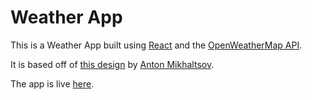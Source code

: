 # Weather App

This is a Weather App built using [React](https://reactjs.org/) and the [OpenWeatherMap API](https://openweathermap.org/).

It is based off of [this design](https://dribbble.com/shots/10460680-Weather-App) by [Anton Mikhaltsov](https://dribbble.com/mikhaltsov23).

The app is live [here](https://weather-sym.vercel.app).
